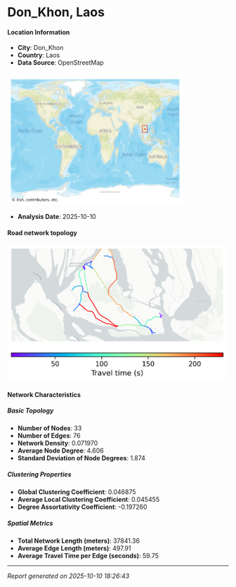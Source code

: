 # Don_Khon, Laos

#### Location Information

- **City**: Don_Khon
- **Country**: Laos
- **Data Source**: OpenStreetMap
<img src="Don_Khon_location.png" alt="Don_Khon Location Map" width="400" />

- **Analysis Date**: 2025-10-10

#### Road network topology

<img src="Don_Khon_network_map.png" alt="Don_Khon Road Network Map" width="500"/>

#### Network Characteristics

##### Basic Topology

- **Number of Nodes**: 33
- **Number of Edges**: 76
- **Network Density**: 0.071970
- **Average Node Degree**: 4.606
- **Standard Deviation of Node Degrees**: 1.874

##### Clustering Properties

- **Global Clustering Coefficient**: 0.046875
- **Average Local Clustering Coefficient**: 0.045455
- **Degree Assortativity Coefficient**: -0.197260

##### Spatial Metrics

- **Total Network Length (meters)**: 37841.36
- **Average Edge Length (meters)**: 497.91
- **Average Travel Time per Edge (seconds)**: 59.75

---
*Report generated on 2025-10-10 18:26:43*
